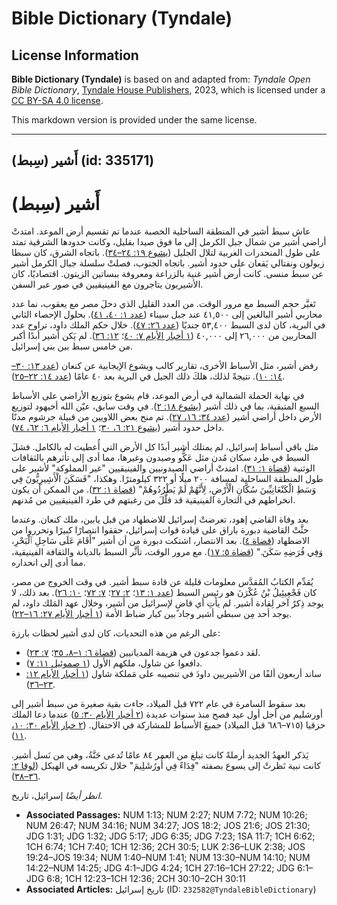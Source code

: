 # Bible Dictionary (Tyndale)

## License Information

**Bible Dictionary (Tyndale)** is based on and adapted from: _Tyndale Open Bible Dictionary_, [Tyndale House Publishers](https://tyndaleopenresources.com/), 2023, which is licensed under a [CC BY-SA 4.0 license](https://creativecommons.org/licenses/by-sa/4.0/legalcode.en).

This markdown version is provided under the same license.



--------------------------------

## أَشير (سِبط) (id: 335171)

أَشير (سِبط)
============

عاش سبط أشير في المنطقة الساحلية الخصبة عندما تم تقسيم أرض الموعد. امتدتْ أراضي أشير من شمال جبل الكرمل إلى ما فوق صيدا بقليل، وكانت حدودها الشرقية تمتد على طول المنحدرات الغربية لتلال الجليل ([يشوع ١٩: ٢٤–٣٤](https://ref.ly/Josh19:24-Josh19:34)). باتجاه الشرق، كان سبطا زبولون ونفتالي يَقعان على حدود أشير. باتجاه الجنوب، فصلتْ سلسلة جبال الكرمل أشير عن سبط منسى. كانت أرض أشير غنية بالزراعة ومعروفة ببساتين الزيتون. اقتصاديًا، كان الأشيريون يتاجرون مع الفينيقيين في صور عبر السفن.

تَغيَّر حجم السبط مع مرور الوقت. من العدد القليل الذي دخلَ مصر مع يعقوب، نما عدد محاربي أشير البالغين إلى ٤١,٥٠٠ عند جبل سيناء ([عدد ١: ٤٠، ٤١](https://ref.ly/Num1:40-Num1:41)). بحلول الإحصاء الثاني في البرية، كان لدى السبط ٥٣,٤٠٠ جنديًا ([عدد ٢٦: ٤٧](https://ref.ly/Num26:47)). خلال حكم الملك داود، تراوح عدد المحاربين من ٢٦,٠٠٠ إلى ٤٠,٠٠٠ ([١ أخبار الأيام ٧: ٤٠](https://ref.ly/1Chr7:40)؛ [١٢: ٣٦](https://ref.ly/1Chr12:36)). لم يَكن أشير أبدًا أكبر من خامس سبط بين بني إسرائيل.

رفض أشير، مثل الأسباط الأخرى، تقارير كالب ويشوع الإيجابية عن كنعان ([عدد ١٣: ٣٠–١٤: ١٠](https://ref.ly/Num13:30-Num14:10)). نتيجةً لذلك، هلكَ ذلك الجيل في البرية بعد ٤٠ عامًا ([عدد ١٤: ٢٢–٢٥](https://ref.ly/Num14:22-Num14:25)).

في نهاية الحملة الشمالية في أرض الموعد، قام يشوع بتوزيع الأراضي على الأسباط السبع المتبقية، بما في ذلك أشير ([يشوع ١٨: ٢](https://ref.ly/Josh18:2)). في وقت سابق، عيّن الله أخيهود لتوزيع الأرض داخل أراضي أشير ([عدد ٣٤: ١٦، ٢٧](https://ref.ly/Num34:16,Num34:27)). تم منح بعض اللاويين من قبيلة جرشوم مدنًا داخل حدود أشير ([يشوع ٢١: ٦، ٣٠](https://ref.ly/Josh21:6,Josh21:30)؛ [١ أخبار الأيام ٦: ٦٢، ٧٤](https://ref.ly/1Chr6:62,1Chr6:74)).

مثل باقي أسباط إسرائيل، لم يمتلك أشير أبدًا كل الأرض التي أُعطيت له بالكامل. فشلَ السبط في طرد سكان مُدن مثل عَكُّو وصيدون وغيرها، مما أدى إلى تأثرهم بالثقافات الوثنية ([قضاة ١: ٣١](https://ref.ly/Judg1:31)). امتدتْ أراضي الصيدونيين والفينيقيين "غير المملوكة" لأشير على طول المنطقة الساحلية لمسافة ٢٠٠ ميلًا أو ٣٢٢ كيلومترًا. وهكذا، "فَسَكَنَ الْأَشِيرِيُّونَ فِي وَسَطِ الْكَنْعَانِيِّينَ سُكَّانِ الْأَرْضِ، لِأَنَّهُمْ لَمْ يَطْرُدُوهُمْ" ([قضاة ١: ٣٢](https://ref.ly/Judg1:32)). من الممكن أن يكون انخراطهم في التجارة الفينيقية قد قلَّلَ من رغبتهم في طرد الفينيقيين من مُدنهم.

بعد وفاة القاضي إهود، تعرضتْ إسرائيل للاضطهاد من قبل يابين، ملك كنعان. وعندما حثَّتْ القاضية دبورة باراق على قيادة قوات إسرائيل، حققوا انتصارًا كبيرًا وتحرروا من الاضطهاد ([قضاة ٤](https://ref.ly/Judg4:1-Judg4:24)). بعد الانتصار، اشتكت دبورة من أن أشير "أَقَامَ عَلَى سَاحِلِ ٱلْبَحْرِ، وَفِي فُرَضِهِ سَكَنَ." ([قضاة ٥: ١٧](https://ref.ly/Judg5:17)). مع مرور الوقت، تأثَّر السبط بالديانة والثقافة الفينيقية، مما أدى إلى انحداره.

يُقدِّم الكتابُ المُقدَّس معلومات قليلة عن قادة سبط أشير. في وقت الخروج من مصر، كان فَجْعِيئِيلُ بْنُ عُكْرَنَ هو رئيس السبط ([عدد ١: ١٣](https://ref.ly/Num1:13)؛ [٢: ٢٧](https://ref.ly/Num2:27)؛ [٧: ٧٢](https://ref.ly/Num7:72)؛ [١٠: ٢٦](https://ref.ly/Num10:26)). بعد ذلك، لا يوجد ذِكرٌ آخر لِقادة أشير. لم يأتِ أي قاضٍ لإسرائيل من أشير، وخلال عهد المَلك داود، لم يوجد أحد مِن سبطي أشير وجاد بين كبار ضباط الأمة ([١ أخبار الأيام ٢٧: ١٦–٢٢](https://ref.ly/1Chr27:16-1Chr27:22)).

على الرغم من هذه التحديات، كان لدى أشير لحظات بارزة:

* لقد دعموا جدعون في هزيمة المديانيين ([قضاة ٦: ١–٨، ٣٥](https://ref.ly/Judg6:1-Judg6:8,Judg6:35)؛ [٧: ٢٣](https://ref.ly/Judg7:23)).
* دافعوا عن شاول، ملكهم الأول ([١ صموئيل ١١: ٧](https://ref.ly/1Sam11:7)).
* ساند أربعون ألفًا من الأشيريين داودَ في تنصيبه على مَملكة شاول ([١ أخبار الأيام ١٢: ٢٣–٣٦](https://ref.ly/1Chr12:23-1Chr12:36)).

بعد سقوط السامرة في عام ٧٢٢ قبل الميلاد، جاءت بقية صغيرة من سبط أشير إلى أورشليم من أجل أول عيد فصح منذ سنوات عديدة ([٢ أخبار الأيام ٣٠: ٥](https://ref.ly/2Chr30:5)) عندما دعا الملك حزقيا (٧١٥–٦٨٦ قبل الميلاد) جميعَ الأسباط للمشاركة في الاحتفال. ([٢ خبار الأيام ٣٠: ١٠، ١١](https://ref.ly/2Chr30:10-2Chr30:11)).

يَذكر العهدُ الجديد أرملةً كانت تبلغ من العمر ٨٤ عامًا تُدعى حَنَّةُ، وهي من نَسل أشير. كانت نبية نَظرتْ إلى يسوع بصفته "فِدَاءً فِي أُورُشَلِيمَ" خلال تكريسه في الهيكل ([لوقا ٢: ٣٦–٣٨](https://ref.ly/Luke2:36-Luke2:38)).

*انظر أيضًا* إسرائيل، تاريخ.

* **Associated Passages:** NUM 1:13; NUM 2:27; NUM 7:72; NUM 10:26; NUM 26:47; NUM 34:16; NUM 34:27; JOS 18:2; JOS 21:6; JOS 21:30; JDG 1:31; JDG 1:32; JDG 5:17; JDG 6:35; JDG 7:23; 1SA 11:7; 1CH 6:62; 1CH 6:74; 1CH 7:40; 1CH 12:36; 2CH 30:5; LUK 2:36–LUK 2:38; JOS 19:24–JOS 19:34; NUM 1:40–NUM 1:41; NUM 13:30–NUM 14:10; NUM 14:22–NUM 14:25; JDG 4:1–JDG 4:24; 1CH 27:16–1CH 27:22; JDG 6:1–JDG 6:8; 1CH 12:23–1CH 12:36; 2CH 30:10–2CH 30:11
* **Associated Articles:** تاريخ إسرائيل (ID: `232582@TyndaleBibleDictionary`)


